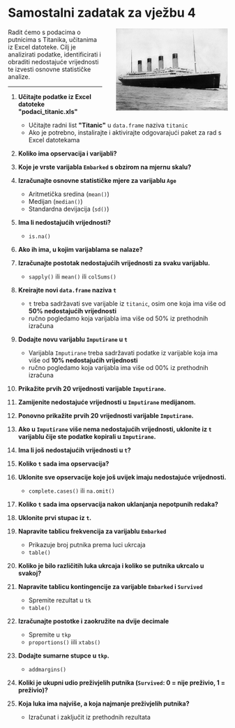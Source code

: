 <div class="body">

# Samostalni zadatak za vježbu 4  

<img src="titanic.png" style="float: right; margin-left: 32px;" width=256>

Radit ćemo s podacima o putnicima s Titanika, učitanima iz Excel datoteke. Cilj je analizirati podatke, identificirati i obraditi nedostajuće vrijednosti te izvesti osnovne statističke analize.  

---

1. **Učitajte podatke iz Excel datoteke "podaci_titanic.xls"**  
    - Učitajte radni list **"Titanic"** u `data.frame` naziva `titanic`
    - Ako je potrebno, instalirajte i aktivirajte odgovarajući paket za rad s Excel datotekama

2. **Koliko ima opservacija i varijabli?**  

3. **Koje je vrste varijabla `Embarked` s obzirom na mjernu skalu?**  

4. **Izračunajte osnovne statističke mjere za varijablu `Age`**  
    - Aritmetička sredina (`mean()`)  
    - Medijan (`median()`)  
    - Standardna devijacija (`sd()`)  

5. **Ima li nedostajućih vrijednosti?**
    - `is.na()`

6. **Ako ih ima, u kojim varijablama se nalaze?**  

7. **Izračunajte postotak nedostajućih vrijednosti za svaku varijablu.**
    - `sapply()` ili `mean()` ili `colSums()`

8. **Kreirajte novi `data.frame` naziva `t`**  
    - `t` treba sadržavati sve varijable iz `titanic`, osim one koja ima više od **50% nedostajućih vrijednosti**
    - ručno pogledamo koja varijabla ima više od 50% iz prethodnih izračuna   

9. **Dodajte novu varijablu `Imputirane` u `t`**  
    - Varijabla `Imputirane` treba sadržavati podatke iz varijable koja ima više od **10% nedostajućih vrijednosti**
    - ručno pogledamo koja varijabla ima više od 00% iz prethodnih izračuna    

10. **Prikažite prvih 20 vrijednosti varijable `Imputirane`.**  

11. **Zamijenite nedostajuće vrijednosti u `Imputirane` medijanom.**  

12. **Ponovno prikažite prvih 20 vrijednosti varijable `Imputirane`.**  

13. **Ako u `Imputirane` više nema nedostajućih vrijednosti, uklonite iz `t` varijablu čije ste podatke kopirali u `Imputirane`.**  

14. **Ima li još nedostajućih vrijednosti u `t`?**  

15. **Koliko `t` sada ima opservacija?**  

16. **Uklonite sve opservacije koje još uvijek imaju nedostajuće vrijednosti.**  
    - `complete.cases()` ili `na.omit()`

17. **Koliko `t` sada ima opservacija nakon uklanjanja nepotpunih redaka?**  

18. **Uklonite prvi stupac iz `t`.**  

19. **Napravite tablicu frekvencija za varijablu `Embarked`**  
    - Prikazuje broj putnika prema luci ukrcaja  
    - `table()`

20. **Koliko je bilo različitih luka ukrcaja i koliko se putnika ukrcalo u svakoj?**  

21. **Napravite tablicu kontingencije za varijable `Embarked` i `Survived`**  
    - Spremite rezultat u `tk`  
    - `table()`

22. **Izračunajte postotke i zaokružite na dvije decimale**  
    - Spremite u `tkp`  
    - `proportions()` iili `xtabs()`

23. **Dodajte sumarne stupce u `tkp`.**  
    - `addmargins()`

24. **Koliki je ukupni udio preživjelih putnika (`Survived`: 0 = nije preživio, 1 = preživio)?**  

25. **Koja luka ima najviše, a koja najmanje preživjelih putnika?**
    - Izračunat i zaključit iz prethodnih rezultata

</div>
